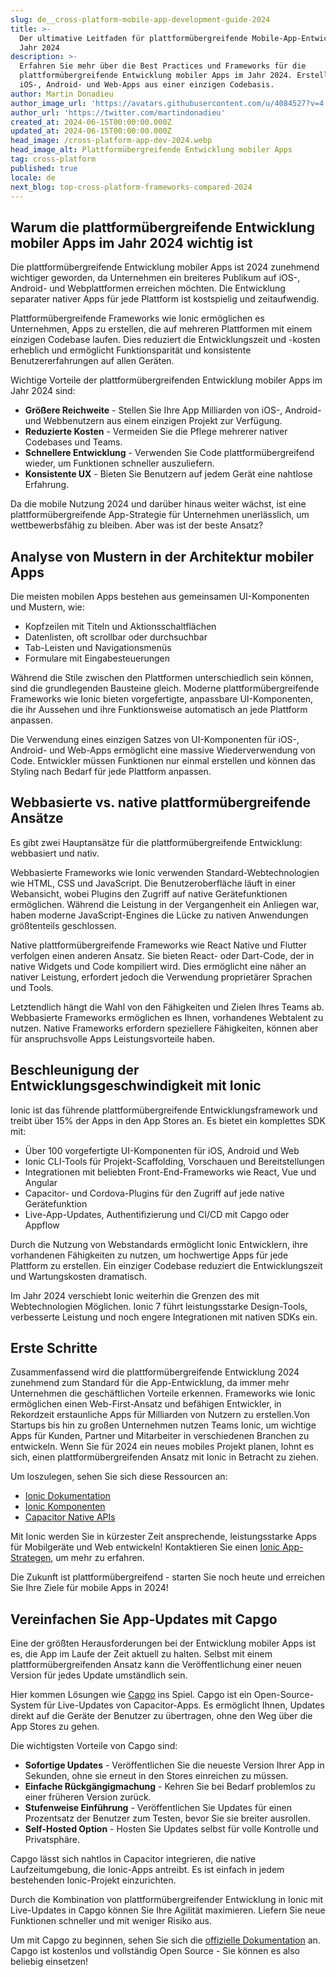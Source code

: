 ```yaml
---
slug: de__cross-platform-mobile-app-development-guide-2024
title: >-
  Der ultimative Leitfaden für plattformübergreifende Mobile-App-Entwicklung im
  Jahr 2024
description: >-
  Erfahren Sie mehr über die Best Practices und Frameworks für die
  plattformübergreifende Entwicklung mobiler Apps im Jahr 2024. Erstellen Sie
  iOS-, Android- und Web-Apps aus einer einzigen Codebasis.
author: Martin Donadieu
author_image_url: 'https://avatars.githubusercontent.com/u/4084527?v=4'
author_url: 'https://twitter.com/martindonadieu'
created_at: 2024-06-15T00:00:00.000Z
updated_at: 2024-06-15T00:00:00.000Z
head_image: /cross-platform-app-dev-2024.webp
head_image_alt: Plattformübergreifende Entwicklung mobiler Apps
tag: cross-platform
published: true
locale: de
next_blog: top-cross-platform-frameworks-compared-2024
---
```


## Warum die plattformübergreifende Entwicklung mobiler Apps im Jahr 2024 wichtig ist

Die plattformübergreifende Entwicklung mobiler Apps ist 2024 zunehmend wichtiger geworden, da Unternehmen ein breiteres Publikum auf iOS-, Android- und Webplattformen erreichen möchten. Die Entwicklung separater nativer Apps für jede Plattform ist kostspielig und zeitaufwendig.

Plattformübergreifende Frameworks wie Ionic ermöglichen es Unternehmen, Apps zu erstellen, die auf mehreren Plattformen mit einem einzigen Codebase laufen. Dies reduziert die Entwicklungszeit und -kosten erheblich und ermöglicht Funktionsparität und konsistente Benutzererfahrungen auf allen Geräten.

Wichtige Vorteile der plattformübergreifenden Entwicklung mobiler Apps im Jahr 2024 sind:

- **Größere Reichweite** - Stellen Sie Ihre App Milliarden von iOS-, Android- und Webbenutzern aus einem einzigen Projekt zur Verfügung.
- **Reduzierte Kosten** - Vermeiden Sie die Pflege mehrerer nativer Codebases und Teams.
- **Schnellere Entwicklung** - Verwenden Sie Code plattformübergreifend wieder, um Funktionen schneller auszuliefern.
- **Konsistente UX** - Bieten Sie Benutzern auf jedem Gerät eine nahtlose Erfahrung.

Da die mobile Nutzung 2024 und darüber hinaus weiter wächst, ist eine plattformübergreifende App-Strategie für Unternehmen unerlässlich, um wettbewerbsfähig zu bleiben. Aber was ist der beste Ansatz?

## Analyse von Mustern in der Architektur mobiler Apps

Die meisten mobilen Apps bestehen aus gemeinsamen UI-Komponenten und Mustern, wie:

- Kopfzeilen mit Titeln und Aktionsschaltflächen
- Datenlisten, oft scrollbar oder durchsuchbar
- Tab-Leisten und Navigationsmenüs
- Formulare mit Eingabesteuerungen

Während die Stile zwischen den Plattformen unterschiedlich sein können, sind die grundlegenden Bausteine gleich. Moderne plattformübergreifende Frameworks wie Ionic bieten vorgefertigte, anpassbare UI-Komponenten, die ihr Aussehen und ihre Funktionsweise automatisch an jede Plattform anpassen.

Die Verwendung eines einzigen Satzes von UI-Komponenten für iOS-, Android- und Web-Apps ermöglicht eine massive Wiederverwendung von Code. Entwickler müssen Funktionen nur einmal erstellen und können das Styling nach Bedarf für jede Plattform anpassen.

## Webbasierte vs. native plattformübergreifende Ansätze

Es gibt zwei Hauptansätze für die plattformübergreifende Entwicklung: webbasiert und nativ.

Webbasierte Frameworks wie Ionic verwenden Standard-Webtechnologien wie HTML, CSS und JavaScript. Die Benutzeroberfläche läuft in einer Webansicht, wobei Plugins den Zugriff auf native Gerätefunktionen ermöglichen. Während die Leistung in der Vergangenheit ein Anliegen war, haben moderne JavaScript-Engines die Lücke zu nativen Anwendungen größtenteils geschlossen.

Native plattformübergreifende Frameworks wie React Native und Flutter verfolgen einen anderen Ansatz. Sie bieten React- oder Dart-Code, der in native Widgets und Code kompiliert wird. Dies ermöglicht eine näher an nativer Leistung, erfordert jedoch die Verwendung proprietärer Sprachen und Tools.

Letztendlich hängt die Wahl von den Fähigkeiten und Zielen Ihres Teams ab. Webbasierte Frameworks ermöglichen es Ihnen, vorhandenes Webtalent zu nutzen. Native Frameworks erfordern speziellere Fähigkeiten, können aber für anspruchsvolle Apps Leistungsvorteile haben.

## Beschleunigung der Entwicklungsgeschwindigkeit mit Ionic

Ionic ist das führende plattformübergreifende Entwicklungsframework und treibt über 15% der Apps in den App Stores an. Es bietet ein komplettes SDK mit:

- Über 100 vorgefertigte UI-Komponenten für iOS, Android und Web
- Ionic CLI-Tools für Projekt-Scaffolding, Vorschauen und Bereitstellungen
- Integrationen mit beliebten Front-End-Frameworks wie React, Vue und Angular
- Capacitor- und Cordova-Plugins für den Zugriff auf jede native Gerätefunktion
- Live-App-Updates, Authentifizierung und CI/CD mit Capgo oder Appflow

Durch die Nutzung von Webstandards ermöglicht Ionic Entwicklern, ihre vorhandenen Fähigkeiten zu nutzen, um hochwertige Apps für jede Plattform zu erstellen. Ein einziger Codebase reduziert die Entwicklungszeit und Wartungskosten dramatisch.

Im Jahr 2024 verschiebt Ionic weiterhin die Grenzen des mit Webtechnologien Möglichen. Ionic 7 führt leistungsstarke Design-Tools, verbesserte Leistung und noch engere Integrationen mit nativen SDKs ein.

## Erste Schritte

Zusammenfassend wird die plattformübergreifende Entwicklung 2024 zunehmend zum Standard für die App-Entwicklung, da immer mehr Unternehmen die geschäftlichen Vorteile erkennen. Frameworks wie Ionic ermöglichen einen Web-First-Ansatz und befähigen Entwickler, in Rekordzeit erstaunliche Apps für Milliarden von Nutzern zu erstellen.Von Startups bis hin zu großen Unternehmen nutzen Teams Ionic, um wichtige Apps für Kunden, Partner und Mitarbeiter in verschiedenen Branchen zu entwickeln. Wenn Sie für 2024 ein neues mobiles Projekt planen, lohnt es sich, einen plattformübergreifenden Ansatz mit Ionic in Betracht zu ziehen.

Um loszulegen, sehen Sie sich diese Ressourcen an:

- [Ionic Dokumentation](https://ionicframeworkcom/docs)
- [Ionic Komponenten](https://ionicframeworkcom/docs/components)
- [Capacitor Native APIs](https://capacitorionicframeworkcom/)

Mit Ionic werden Sie in kürzester Zeit ansprechende, leistungsstarke Apps für Mobilgeräte und Web entwickeln! Kontaktieren Sie einen [Ionic App-Strategen](https://ionicio/enterprise/strategy-session), um mehr zu erfahren.

Die Zukunft ist plattformübergreifend - starten Sie noch heute und erreichen Sie Ihre Ziele für mobile Apps in 2024!

## Vereinfachen Sie App-Updates mit Capgo

Eine der größten Herausforderungen bei der Entwicklung mobiler Apps ist es, die App im Laufe der Zeit aktuell zu halten. Selbst mit einem plattformübergreifenden Ansatz kann die Veröffentlichung einer neuen Version für jedes Update umständlich sein.

Hier kommen Lösungen wie [Capgo](https://capgoapp/) ins Spiel. Capgo ist ein Open-Source-System für Live-Updates von Capacitor-Apps. Es ermöglicht Ihnen, Updates direkt auf die Geräte der Benutzer zu übertragen, ohne den Weg über die App Stores zu gehen.

Die wichtigsten Vorteile von Capgo sind:

- **Sofortige Updates** - Veröffentlichen Sie die neueste Version Ihrer App in Sekunden, ohne sie erneut in den Stores einreichen zu müssen.
- **Einfache Rückgängigmachung** - Kehren Sie bei Bedarf problemlos zu einer früheren Version zurück.
- **Stufenweise Einführung** - Veröffentlichen Sie Updates für einen Prozentsatz der Benutzer zum Testen, bevor Sie sie breiter ausrollen.
- **Self-Hosted Option** - Hosten Sie Updates selbst für volle Kontrolle und Privatsphäre.

Capgo lässt sich nahtlos in Capacitor integrieren, die native Laufzeitumgebung, die Ionic-Apps antreibt. Es ist einfach in jedem bestehenden Ionic-Projekt einzurichten.

Durch die Kombination von plattformübergreifender Entwicklung in Ionic mit Live-Updates in Capgo können Sie Ihre Agilität maximieren. Liefern Sie neue Funktionen schneller und mit weniger Risiko aus.

Um mit Capgo zu beginnen, sehen Sie sich die [offizielle Dokumentation](https://docscapgoapp/) an. Capgo ist kostenlos und vollständig Open Source - Sie können es also beliebig einsetzen!
